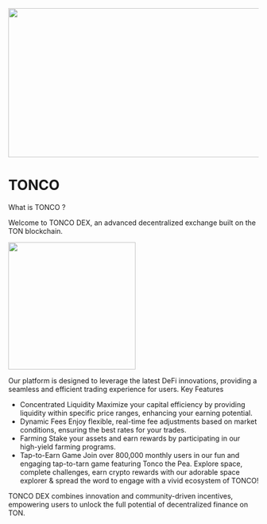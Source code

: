  <img src="https://tonco.io/static/tonco-cover.jpeg" width="900" height="300" >
 
# TONCO 

What is TONCO ?

Welcome to TONCO DEX, an advanced decentralized exchange built on the TON blockchain.

 <img src="https://tonco.io/static/tonco-astro.png" width="256" height="256" >
 

Our platform is designed to leverage the latest DeFi innovations, providing a seamless and efficient trading experience for users.
Key Features

 * Concentrated Liquidity
    Maximize your capital efficiency by providing liquidity within specific price ranges, enhancing your earning potential.
 *   Dynamic Fees
    Enjoy flexible, real-time fee adjustments based on market conditions, ensuring the best rates for your trades.
 *  Farming
    Stake your assets and earn rewards by participating in our high-yield farming programs.
 *  Tap-to-Earn Game
    Join over 800,000 monthly users in our fun and engaging tap-to-tarn game featuring Tonco the Pea. Explore space, complete challenges, earn crypto rewards with our adorable space explorer & spread the word to engage with a vivid ecosystem of TONCO!

TONCO DEX combines innovation and community-driven incentives, empowering users to unlock the full potential of decentralized finance on TON.